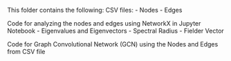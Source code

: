 This folder contains the following:
  CSV files:
    - Nodes
    - Edges

  Code for analyzing the nodes and edges using NetworkX in Jupyter Notebook
    - Eigenvalues and Eigenvectors
    - Spectral Radius
    - Fielder Vector

  Code for Graph Convolutional Network (GCN) using the Nodes and Edges from CSV file  
